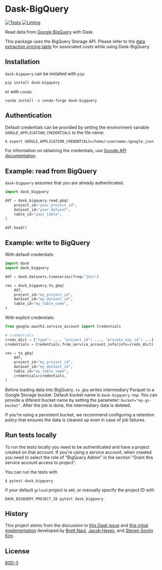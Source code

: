 # Dask-BigQuery

[![Tests](https://github.com/coiled/dask-bigquery/actions/workflows/tests.yml/badge.svg)](https://github.com/coiled/dask-bigquery/actions/workflows/tests.yml) [![Linting](https://github.com/coiled/dask-bigquery/actions/workflows/pre-commit.yml/badge.svg)](https://github.com/coiled/dask-bigquery/actions/workflows/pre-commit.yml)

Read data from [Google BigQuery](https://cloud.google.com/bigquery) with Dask.

This package uses the BigQuery Storage API. Please refer to the [data extraction pricing table](https://cloud.google.com/bigquery/pricing#data_extraction_pricing) for associated costs while using Dask-BigQuery.

## Installation

`dask-bigquery` can be installed with `pip`:

```
pip install dask-bigquery
```

or with `conda`:

```
conda install -c conda-forge dask-bigquery
```

## Authentication

Default credentials can be provided by setting the environment variable `GOOGLE_APPLICATION_CREDENTIALS` to the file name:

```sh
$ export GOOGLE_APPLICATION_CREDENTIALS=/home/<username>/google.json
```

For information on obtaining the credentials, use [Google API documentation](https://developers.google.com/workspace/guides/create-credentials).

## Example: read from BigQuery

`dask-bigquery` assumes that you are already authenticated.

```python
import dask_bigquery

ddf = dask_bigquery.read_gbq(
    project_id="your_project_id",
    dataset_id="your_dataset",
    table_id="your_table",
)

ddf.head()
```

## Example: write to BigQuery

With default credentials:

```python
import dask
import dask_bigquery

ddf = dask.datasets.timeseries(freq="1min")

res = dask_bigquery.to_gbq(
    ddf,
    project_id="my_project_id",
    dataset_id="my_dataset_id",
    table_id="my_table_name",
)
```

With explicit credentials:

```python
from google.oauth2.service_account import Credentials

# credentials
creds_dict = {"type": ..., "project_id": ..., "private_key_id": ...}
credentials = Credentials.from_service_account_info(info=creds_dict)

res = to_gbq(
    ddf,
    project_id="my_project_id",
    dataset_id="my_dataset_id",
    table_id="my_table_name",
    credentials=credentials,
)
```

Before loading data into BigQuery, `to_gbq` writes intermediary Parquet to a Google Storage bucket. Default bucket name is `dask-bigquery-tmp`. You can provide a diferent bucket name by setting the parameter: `bucket="my-gs-bucket"`. After the job is done, the intermediary data is deleted.

If you're using a persistent bucket, we recommend configuring a retention policy that ensures the data is cleaned up even in case of job failures.

## Run tests locally

To run the tests locally you need to be authenticated and have a project created on that account. If you're using a service account, when created you need to select the role of "BigQuery Admin" in the section "Grant this service account access to project".

You can run the tests with

`$ pytest dask_bigquery`

if your default `gcloud` project is set, or manually specify the project ID with

`DASK_BIGQUERY_PROJECT_ID pytest dask_bigquery`

## History

This project stems from the discussion in
[this Dask issue](https://github.com/dask/dask/issues/3121) and
[this initial implementation](https://gist.github.com/bnaul/4819f045ccbee160b60a530b6cfc0c98#file-dask_bigquery-py)
developed by [Brett Naul](https://github.com/bnaul), [Jacob Hayes](https://github.com/JacobHayes),
and [Steven Soojin Kim](https://github.com/mikss).

## License

[BSD-3](LICENSE)
